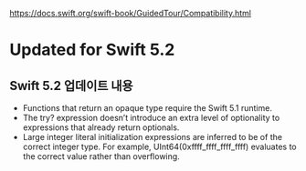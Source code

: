 https://docs.swift.org/swift-book/GuidedTour/Compatibility.html

Updated for Swift 5.2
=====

Swift 5.2 업데이트 내용
-----

- Functions that return an opaque type require the Swift 5.1 runtime.
- The try? expression doesn’t introduce an extra level of optionality to expressions that already return optionals.
- Large integer literal initialization expressions are inferred to be of the correct integer type. For example, UInt64(0xffff_ffff_ffff_ffff) evaluates to the correct value rather than overflowing.
